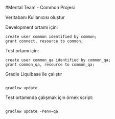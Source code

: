 #Mental Team - Common Projesi

Veritabanı Kullanıcısı oluştur

Development ortamı için:
```
create user common identified by common;
grant connect, resource to common;
```

Test ortamı için:
```
create user common_qa identified by common_qa;
grant common_qa, resource to common_qa;
```


Gradle Liquibase ile çalıştır

```

gradlew update

```

Test ortamında çalışmak için örnek script:
```

gradlew update -Penv=qa

```
